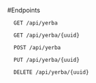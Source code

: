 #Endpoints

```http
  GET /api/yerba
```

```http
  GET /api/yerba/{uuid}
```

```http
  POST /api/yerba
```

```http
  PUT /api/yerba/{uuid}
```

```http
  DELETE /api/yerba/{uuid}
```
